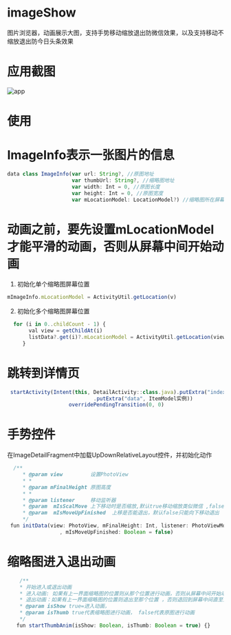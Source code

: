# imageShow
图片浏览器，动画展示大图，支持手势移动缩放退出防微信效果，以及支持移动不缩放退出防今日头条效果

# 应用截图
![app](https://user-images.githubusercontent.com/34303048/33700480-852675a2-db54-11e7-8221-6e023b64dd89.gif)

# 使用
# ImageInfo表示一张图片的信息
```javascript
data class ImageInfo(var url: String?, //原图地址
                     var thumbUrl: String?, //缩略图地址
                     var width: Int = 0, //原图长度
                     var height: Int = 0, //原图宽度
                     var mLocationModel: LocationModel?) //缩略图所在屏幕位置
```
# 动画之前，要先设置mLocationModel才能平滑的动画，否则从屏幕中间开始动画

1. 初始化单个缩略图屏幕位置
```javascript
mImageInfo.mLocationModel = ActivityUtil.getLocation(v)
``` 
2. 初始化多个缩略图屏幕位置
```javascript
  for (i in 0..childCount - 1) {
       val view = getChildAt(i)
       listData?.get(i)?.mLocationModel = ActivityUtil.getLocation(view, loc)
     }
```      
# 跳转到详情页
```javascript
 startActivity(Intent(this, DetailActivity::class.java).putExtra("index", position)
                            .putExtra("data", ItemModel实例))
                    overridePendingTransition(0, 0)
```      
# 手势控件 
在ImageDetailFragment中加载UpDownRelativeLayout控件，并初始化动作
```javascript
  /**
     * @param view         设置PhotoView
     * *
     * @param mFinalHeight 原图高度
     * *
     * @param listener     移动监听器
     * @param  mIsScalMove 上下移动时是否缩放,默认true移动缩放类似微信 ,false代表不缩放效果类似今日头条
     * @param  mIsMoveUpFinished  上移是否能退出，默认false只能向下移动退出
     */
 fun initData(view: PhotoView, mFinalHeight: Int, listener: PhotoViewMoveListener, mIsScalMove: Boolean = true
                 , mIsMoveUpFinished: Boolean = false)
  ``` 
# 缩略图进入退出动画
 ```javascript                
     /**
     * 开始进入或退出动画
     * 进入动画: 如果有上一界面缩略图的位置则从那个位置进行动画，否则从屏幕中间开始动画
     * 退出动画：如果有上一界面缩略图的位置则退出至那个位置 ，否则退回到屏幕中间直至消失
     * @param isShow true=进入动画，
     * @param isThumb true代表缩略图进行动画， false代表原图进行动画
     */
    fun startThumbAnim(isShow: Boolean, isThumb: Boolean = true) {}
``` 
